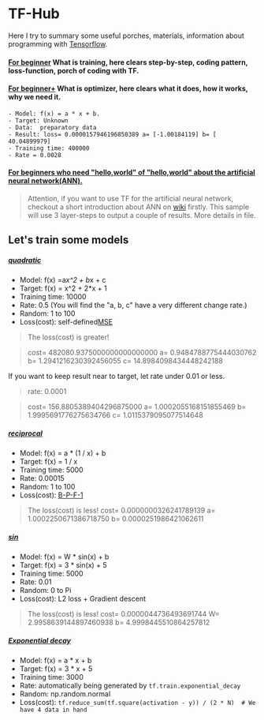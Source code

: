 # TF-Hub

Here I try to summary some useful porches, materials, information about programming with [Tensorflow](https://www.tensorflow.org). 

#### [For beginner](tf_beginner.py) What is training, here clears step-by-step, coding pattern, loss-function, porch of coding with TF.
#### [For beginner+](tf_beginner_plus.py) What is optimizer, here clears what it does, how it works, why we need it.
    - Model: f(x) = a * x + b.
    - Target: Unknown
    - Data:  preparatory data
    - Result: loss= 0.0000157946196850389 a= [-1.00184119] b= [ 40.04899979] 
    - Training time: 400000
    - Rate = 0.0028
#### [For beginners who need "hello,world" of "hello,world"  about the artificial neural network(ANN).](tf_beginner_ann_helloworld.py)
> Attention, if you want to use TF for the artificial neural network, checkout a short introduction about ANN on [wiki](https://en.wikipedia.org/wiki/Artificial_neural_network) firstly. This sample will use 3 layer-steps to output a couple of results.
More details in file.
    
## Let's train some models

##### [quadratic](tf_quadratic.py)
- Model: f(x) =a*x^2 + b*x + c
- Target: f(x) = x^2 + 2*x + 1
- Training time: 10000
- Rate: 0.5 (You will find the "a, b, c" have a very different change rate.)
- Random: 1 to 100 
- Loss(cost): self-defined[MSE](http://img.blog.csdn.net/20170522211318316?watermark/2/text/aHR0cDovL2Jsb2cuY3Nkbi5uZXQvbWFyc2poYW8=/font/5a6L5L2T/fontsize/400/fill/I0JBQkFCMA==/dissolve/70/gravity/SouthEast)
> The loss(cost) is greater! 

> cost= 482080.9375000000000000000 a= 0.9484788775444030762 b= 1.2941216230392456055 c= 14.8984098434448242188

If you want to keep result near to target, let rate under 0.01 or less.

> rate: 0.0001

> cost= 156.8805389404296875000 a= 1.0002055168151855469 b= 1.9995691776275634766 c= 1.0115379095077514648


##### [reciprocal](tf_reciprocal.py)
- Model: f(x) = a * (1 / x) + b
- Target: f(x) = 1 / x
- Training time: 5000
- Rate: 0.00015
- Random: 1 to 100
- Loss(cost):  [B-P-F-1](http://upload-images.jianshu.io/upload_images/4593922-4d24d17a6a2d6a8b.jpg?imageMogr2/auto-orient/strip)
> The loss(cost) is less! cost= 0.0000000326241789139 a= 1.0002250671386718750 b= 0.0000251986421062611

##### [sin](tf_sin.py)
- Model: f(x) = W * sin(x) + b
- Target: f(x) = 3 * sin(x) + 5
- Training time: 5000
- Rate:  0.01
- Random: 0 to Pi
- Loss(cost): L2 loss + Gradient descent
> The loss(cost) is less! cost= 0.0000044736493691744 W= 2.9958639144897460938 b= 4.9998445510864257812

##### [Exponential decay](tf_beginner_learning_rate.py)
- Model: f(x) = a * x + b
- Target: f(x) = 3 * x + 5
- Training time: 3000
- Rate:  automatically being generated by ```tf.train.exponential_decay```
- Random: np.random.normal
- Loss(cost):  ```tf.reduce_sum(tf.square(activation - y)) / (2 * N)  # We have 4 data in hand```